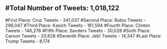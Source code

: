 #Total Number of Tweets: 1,018,122 
---
#First Place: Cruz Tweets - 341,037
#Second Place: Rubio Tweets - 296,047
#Third Place: Kasich Tweets - 161,594
#Fourth Place: Clinton Tweets - 146,278
#Fifth Place: Sanders Tweets - 30,028
#Sixth Place: Carson Tweets - 20,628
#Seventh Place: Jeb! Tweets - 14,347
#Last Place: Trump Tweets - 8,174
